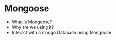 # Mongoose 
* What Is Mongoose?
* Why are we using it?
* Interact with a mnogo Database using Mongoose